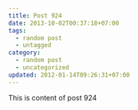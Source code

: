 ```yaml
---
title: Post 924
date: 2013-10-02T00:37:18+07:00
tags:
  - random post
  - untagged
category:
  - random post
  - uncategorized
updated: 2012-01-14T09:26:31+07:00
---
```

This is content of post 924